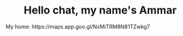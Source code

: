 <h1 style="text-align: center;">Hello chat, my name's Ammar</h1>
 
<p>My home: <a>https://maps.app.goo.gl/NxMiTRM8N81TZwkg7</a></p>
